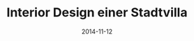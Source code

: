 ---
title: 'Interior Design einer Stadtvilla'
description: 'Die Stadtvilla - ein zwei stöckiges, großzügiges Haus mit Rückzugsmöglichkeiten für jeden. Unten - ein großer Wohnbereich mit Küche, Esszimmer, Badezimmer und Garderobe, sowie einer kleinen Gästetoilette. Oben - zwei Apartmentstudios mit eigenem Bad.'
cover: '/de/videos/liebe-das-leben.jpg'
video: 'https://youtu.be/Py-dHBsW5FA'
tags: [private, contemporary, kitchen, livingroom, bedroom, bathroom, nursery]
date: 2014-11-12
---